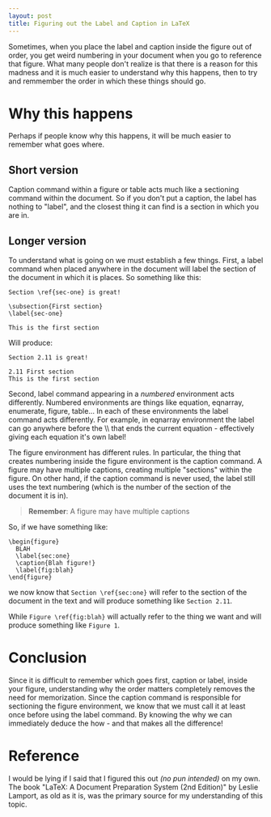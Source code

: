 ```yaml
---
layout: post
title: Figuring out the Label and Caption in LaTeX
---
```


Sometimes, when you place the label and caption inside the figure out of order, you get 
weird numbering in your document when you go to reference that figure. What many people don't realize
is that there is a reason for this madness and it is much easier to understand why this happens, then
to try and remmember the order in which these things should go.

Why this happens
================

Perhaps if people know why this happens, it will be much easier to remember what goes where.

Short version
-------------

Caption command within a figure or table acts much like a sectioning command within the document. So if you don't put a caption, the label has nothing to "label", and the closest thing it can find is a section in which you are in.

Longer version
--------------

To understand what is going on we must establish a few things. First, a label command when placed anywhere in the document will label the section of the document in which it is places. So something like this:

    Section \ref{sec-one} is great!  

    \subsection{First section}
    \label{sec-one} 

    This is the first section

Will produce:

    Section 2.11 is great!

    2.11 First section
    This is the first section


Second, label command appearing in a *numbered* environment acts
differently. Numbered environments are things like equation, eqnarray,
enumerate, figure, table... In each of these environments the
label command acts differently. For example, in eqnarray
environment the label can go anywhere before the \\\\ that ends the
current equation - effectively giving each equation it's own label!

The figure environment has different rules. In particular, the thing
that creates numbering inside the figure environment is the caption
command. A figure may have multiple captions, creating multiple
"sections" within the figure. On other hand, if the caption command is
never used, the label still uses the text numbering (which is the
number of the section of the document it is in).

> **Remember**: A figure may have multiple captions

So, if we have something like:

    \begin{figure}
      BLAH
      \label{sec:one}
      \caption{Blah figure!}
      \label{fig:blah}
    \end{figure}

we now know that `Section \ref{sec:one}` will refer to the section of the document in the text and will produce something like `Section 2.11`.

While `Figure \ref{fig:blah}` will actually refer to the thing we want and will produce something like `Figure 1`.

Conclusion
==========

Since it is difficult to remember which goes first, caption or label,
inside your figure, understanding why the order matters completely
removes the need for memorization. Since the caption command is
responsible for sectioning the figure environment, we know that we must
call it at least once before using the label command.  By knowing the
why we can immediately deduce the how - and that makes all the
difference!

Reference
=========

I would be lying if I said that I figured this out *(no pun intended)* on my own. The book "LaTeX: A Document Preparation System (2nd Edition)" by Leslie Lamport, as old as it is, was the primary source for my understanding of this topic.